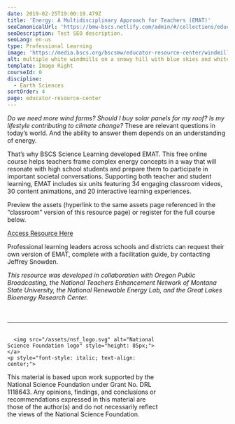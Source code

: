```yaml
---
date: 2019-02-25T19:00:19.479Z
title: 'Energy: A Multidisciplinary Approach for Teachers (EMAT)'
seoCanonicalUrl: 'https://bmw-bscs.netlify.com/admin/#/collections/educator-resource-center/emat'
seoDescription: Test SEO description.
seoLang: en-us
type: Professional Learning
image: 'https://media.bscs.org/bscsmw/educator-resource-center/windmills.jpg'
alt: multiple white windmills on a snowy hill with blue skies and white clouds
template: Image Right
courseId: 0
discipline:
  - Earth Sciences
sortOrder: 4
page: educator-resource-center
---
```


_Do we need more wind farms? Should I buy solar panels for my roof? Is my lifestyle contributing to climate change?_ These are relevant questions in today’s world. And the ability to answer them depends on an understanding of energy.

That’s why BSCS Science Learning developed EMAT. This free online course helps teachers frame complex energy concepts in a way that will resonate with high school students and prepare them to participate in important societal conversations. Supporting both teacher and student learning, EMAT includes six units featuring 34 engaging classroom videos, 30 content animations, and 20 interactive learning experiences. 

Preview the assets (hyperlink to the same assets page referenced in the “classroom” version of this resource page) or register for the full course below. 

<a class="btn btn-outline-secondary" href="https://bscs.sarus.io/" target="_blank" rel="noopener noreferrer" style="margin-top: 1rem; margin-bottom: 1rem;">Access Resource Here</a>

Professional learning leaders across schools and districts can request their own version of EMAT, complete with a facilitation guide, by contacting Jeffrey Snowden.

_This resource was developed in collaboration with Oregon Public Broadcasting, the National Teachers Enhancement Network of Montana State University, the National Renewable Energy Lab, and the Great Lakes Bioenergy Research Center._ 

<hr style="margin-top: 3rem; margin-bottom: 2rem;" />
<div class="d-flex justify-content-center">
  <div style="width: 70%;">
    
      <img src="/assets/nsf_logo.svg" alt="National Science Foundation logo" style="height: 85px;">
    </a>
    <p style="font-style: italic; text-align: center;">
This material is based upon work supported by the National Science Foundation under Grant No. DRL 1118643. Any opinions, findings, and conclusions or recommendations expressed in this material are those of the author(s) and do not necessarily reflect the views of the National Science Foundation.
  </p>
  </div>
</div>    
